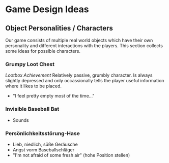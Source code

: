 # Game Design Ideas
## Object Personalities / Characters
Our game consists of multiple real world objects which have their own personality and different interactions with the players. This section collects some ideas for possible characters.
### Grumpy Loot Chest
*Lootbox Achievement*
Relatively passive, grumbly character. Is always slightly depressed and only occassionally tells the player useful information where it likes to be placed.
- "I feel pretty empty most of the time..."
### Invisible Baseball Bat
- Sounds 
### Persönlichkeitsstörung-Hase
- Lieb, niedlich, süße Geräusche
- Angst vorm Baseballschläger
- "I'm not afraid of some fresh air" (hohe Position stellen)
